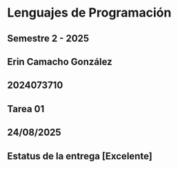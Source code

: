 # Lenguajes de Programación
## Semestre 2 - 2025
## Erin Camacho González
## 2024073710
## Tarea 01
## 24/08/2025
## Estatus de la entrega [Excelente]
